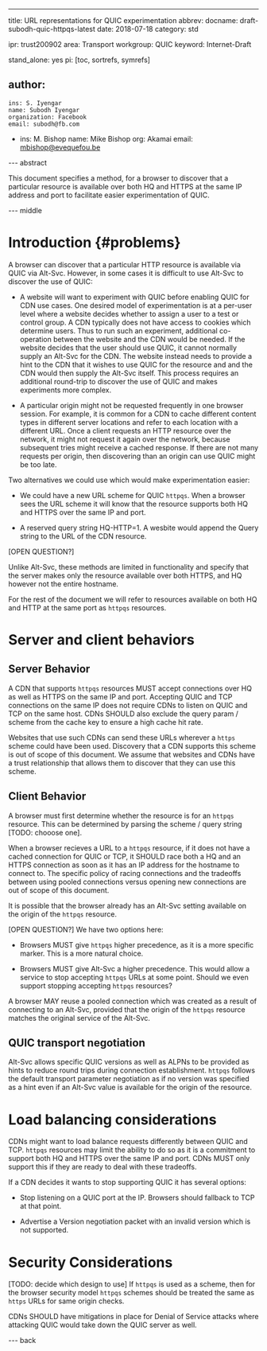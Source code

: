 ---
title: URL representations for QUIC experimentation
abbrev:
docname: draft-subodh-quic-httpqs-latest
date: 2018-07-18
category: std

ipr: trust200902
area: Transport
workgroup: QUIC
keyword: Internet-Draft

stand_alone: yes
pi: [toc, sortrefs, symrefs]

author:
 -
    ins: S. Iyengar
    name: Subodh Iyengar
    organization: Facebook
    email: subodh@fb.com
 -
    ins: M. Bishop
    name: Mike Bishop
    org: Akamai
    email: mbishop@evequefou.be

--- abstract

This document specifies a method, for a browser to discover that a particular
resource is available over both HQ and HTTPS at the same IP address and port to
facilitate easier experimentation of QUIC.

--- middle

Introduction        {#problems}
============

A browser can discover that a particular HTTP resource is available via QUIC via
Alt-Svc.  However, in some cases it is difficult to use Alt-Svc to discover the
use of QUIC:

* A website will want to experiment with QUIC before enabling QUIC for CDN use
  cases.  One desired model of experimentation is at a per-user level where a
  website decides whether to assign a user to a test or control group.  A CDN
  typically does not have access to cookies which determine users.  Thus to run
  such an experiment, additional co-operation between the website and the CDN
  would be needed.  If the website decides that the user should use QUIC, it
  cannot normally supply an Alt-Svc for the CDN.  The website instead needs to
  provide a hint to the CDN that it wishes to use QUIC for the resource and and
  the CDN would then supply the Alt-Svc itself.  This process requires an
  additional round-trip to discover the use of QUIC and makes experiments more
  complex.

* A particular origin might not be requested frequently in one browser session.
  For example, it is common for a CDN to cache different content types in
  different server locations and refer to each location with a different URL.
  Once a client requests an HTTP resource over the network, it might not
  request it again over the network, because subsequent tries might receive a
  cached response.  If there are not many requests per origin, then discovering
  than an origin can use QUIC might be too late.


Two alternatives we could use which would make experimentation easier:

* We could have a new URL scheme for QUIC `httpqs`.  When a browser sees the URL
  scheme it will know that the resource supports both HQ and HTTPS over the same
  IP and port.

* A reserved query string HQ-HTTP=1.  A wesbite would append the Query string to
  the URL of the CDN resource.

[OPEN QUESTION?]

Unlike Alt-Svc, these methods are limited in functionality and specify that the
server makes only the resource available over both HTTPS, and HQ however not the
entire hostname.

For the rest of the document we will refer to resources available on both HQ and
HTTP at the same port as `httpqs` resources.

Server and client behaviors
===========================

Server Behavior
---------------

A CDN that supports `httpqs` resources MUST accept connections over HQ as well
as HTTPS on the same IP and port.  Accepting QUIC and TCP connections on the
same IP does not require CDNs to listen on QUIC and TCP on the same host.  CDNs
SHOULD also exclude the query param / scheme from the cache key to ensure a high
cache hit rate.

Websites that use such CDNs can send these URLs wherever a `https` scheme
could have been used.  Discovery that a CDN supports this scheme is out of scope
of this document.  We assume that websites and CDNs have a trust relationship
that allows them to discover that they can use this scheme.

Client Behavior
---------------

A browser must first determine whether the resource is for an `httpqs` resource.
This can be determined by parsing the scheme / query string [TODO: chooose one].

When a browser recieves a URL to a `httpqs` resource, if it does not have a
cached connection for QUIC or TCP, it SHOULD race both a HQ and an HTTPS
connection as soon as it has an IP address for the hostname to connect to.  The
specific policy of racing connections and the tradeoffs between using pooled
connections versus opening new connections are out of scope of this document.

It is possible that the browser already has an Alt-Svc setting available on the
origin of the `httpqs` resource.

[OPEN QUESTION?]
We have two options here:

* Browsers MUST give `httpqs` higher precedence, as it is a more specific
  marker.  This is a more natural choice.

* Browsers MUST give Alt-Svc a higher precedence. This would allow a service to
  stop accepting `httpqs` URLs at some point.  Should we even support stopping
  accepting `httpqs` resources?

A browser MAY reuse a pooled connection which was created as a result of
connecting to an Alt-Svc, provided that the origin of the `httpqs` resource
matches the original service of the Alt-Svc.

QUIC transport negotiation
---------------------------

Alt-Svc allows specific QUIC versions as well as ALPNs to be provided as hints
to reduce round trips during connection establishment.  `httpqs` follows the
default transport parameter negotiation as if no version was specified as a
hint even if an Alt-Svc value is available for the origin of the resource.

Load balancing considerations
=============================

CDNs might want to load balance requests differently between QUIC and TCP.
`httpqs` resources may limit the ability to do so as it is a commitment to
support both HQ and HTTPS over the same IP and port.  CDNs MUST only support
this if they are ready to deal with these tradeoffs.

If a CDN decides it wants to stop supporting QUIC it has several options:

* Stop listening on a QUIC port at the IP. Browsers should fallback to TCP at
  that point.

* Advertise a Version negotiation packet with an invalid version which is not
  supported.


Security Considerations
=======================

[TODO: decide which design to use]
If `httpqs` is used as a scheme, then for the browser security model `httpqs`
schemes should be treated the same as `https` URLs for same origin checks.

CDNs SHOULD have mitigations in place for Denial of Service attacks where
attacking QUIC would take down the QUIC server as well.

--- back
